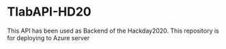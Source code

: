 # TlabAPI-HD20
This API has been used  as Backend of the Hackday2020. This repository is for deploying to Azure server
